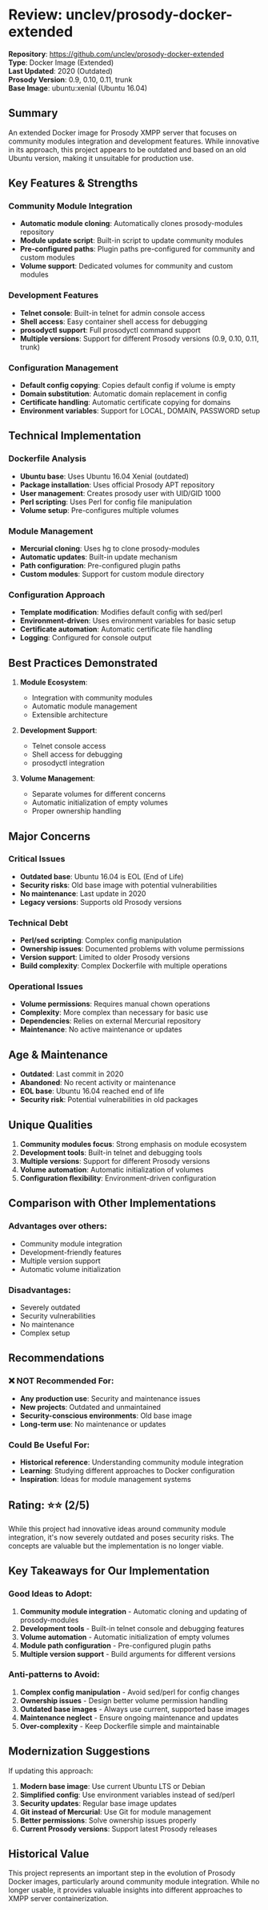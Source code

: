 # Review: unclev/prosody-docker-extended

**Repository**: https://github.com/unclev/prosody-docker-extended  
**Type**: Docker Image (Extended)  
**Last Updated**: 2020 (Outdated)  
**Prosody Version**: 0.9, 0.10, 0.11, trunk  
**Base Image**: ubuntu:xenial (Ubuntu 16.04)  

## Summary

An extended Docker image for Prosody XMPP server that focuses on community modules integration and development features. While innovative in its approach, this project appears to be outdated and based on an old Ubuntu version, making it unsuitable for production use.

## Key Features & Strengths

### Community Module Integration
- **Automatic module cloning**: Automatically clones prosody-modules repository
- **Module update script**: Built-in script to update community modules
- **Pre-configured paths**: Plugin paths pre-configured for community and custom modules
- **Volume support**: Dedicated volumes for community and custom modules

### Development Features
- **Telnet console**: Built-in telnet for admin console access
- **Shell access**: Easy container shell access for debugging
- **prosodyctl support**: Full prosodyctl command support
- **Multiple versions**: Support for different Prosody versions (0.9, 0.10, 0.11, trunk)

### Configuration Management
- **Default config copying**: Copies default config if volume is empty
- **Domain substitution**: Automatic domain replacement in config
- **Certificate handling**: Automatic certificate copying for domains
- **Environment variables**: Support for LOCAL, DOMAIN, PASSWORD setup

## Technical Implementation

### Dockerfile Analysis
- **Ubuntu base**: Uses Ubuntu 16.04 Xenial (outdated)
- **Package installation**: Uses official Prosody APT repository
- **User management**: Creates prosody user with UID/GID 1000
- **Perl scripting**: Uses Perl for config file manipulation
- **Volume setup**: Pre-configures multiple volumes

### Module Management
- **Mercurial cloning**: Uses hg to clone prosody-modules
- **Automatic updates**: Built-in update mechanism
- **Path configuration**: Pre-configured plugin paths
- **Custom modules**: Support for custom module directory

### Configuration Approach
- **Template modification**: Modifies default config with sed/perl
- **Environment-driven**: Uses environment variables for basic setup
- **Certificate automation**: Automatic certificate file handling
- **Logging**: Configured for console output

## Best Practices Demonstrated

1. **Module Ecosystem**:
   - Integration with community modules
   - Automatic module management
   - Extensible architecture

2. **Development Support**:
   - Telnet console access
   - Shell access for debugging
   - prosodyctl integration

3. **Volume Management**:
   - Separate volumes for different concerns
   - Automatic initialization of empty volumes
   - Proper ownership handling

## Major Concerns

### Critical Issues
- **Outdated base**: Ubuntu 16.04 is EOL (End of Life)
- **Security risks**: Old base image with potential vulnerabilities
- **No maintenance**: Last update in 2020
- **Legacy versions**: Supports old Prosody versions

### Technical Debt
- **Perl/sed scripting**: Complex config manipulation
- **Ownership issues**: Documented problems with volume permissions
- **Version support**: Limited to older Prosody versions
- **Build complexity**: Complex Dockerfile with multiple operations

### Operational Issues
- **Volume permissions**: Requires manual chown operations
- **Complexity**: More complex than necessary for basic use
- **Dependencies**: Relies on external Mercurial repository
- **Maintenance**: No active maintenance or updates

## Age & Maintenance

- **Outdated**: Last commit in 2020
- **Abandoned**: No recent activity or maintenance
- **EOL base**: Ubuntu 16.04 reached end of life
- **Security risk**: Potential vulnerabilities in old packages

## Unique Qualities

1. **Community modules focus**: Strong emphasis on module ecosystem
2. **Development tools**: Built-in telnet and debugging tools
3. **Multiple versions**: Support for different Prosody versions
4. **Volume automation**: Automatic initialization of volumes
5. **Configuration flexibility**: Environment-driven configuration

## Comparison with Other Implementations

### Advantages over others:
- Community module integration
- Development-friendly features
- Multiple version support
- Automatic volume initialization

### Disadvantages:
- Severely outdated
- Security vulnerabilities
- No maintenance
- Complex setup

## Recommendations

### ❌ NOT Recommended For:
- **Any production use**: Security and maintenance issues
- **New projects**: Outdated and unmaintained
- **Security-conscious environments**: Old base image
- **Long-term use**: No maintenance or updates

### Could Be Useful For:
- **Historical reference**: Understanding community module integration
- **Learning**: Studying different approaches to Docker configuration
- **Inspiration**: Ideas for module management systems

## Rating: ⭐⭐ (2/5)

While this project had innovative ideas around community module integration, it's now severely outdated and poses security risks. The concepts are valuable but the implementation is no longer viable.

## Key Takeaways for Our Implementation

### Good Ideas to Adopt:
1. **Community module integration** - Automatic cloning and updating of prosody-modules
2. **Development tools** - Built-in telnet console and debugging features
3. **Volume automation** - Automatic initialization of empty volumes
4. **Module path configuration** - Pre-configured plugin paths
5. **Multiple version support** - Build arguments for different versions

### Anti-patterns to Avoid:
1. **Complex config manipulation** - Avoid sed/perl for config changes
2. **Ownership issues** - Design better volume permission handling
3. **Outdated base images** - Always use current, supported base images
4. **Maintenance neglect** - Ensure ongoing maintenance and updates
5. **Over-complexity** - Keep Dockerfile simple and maintainable

## Modernization Suggestions

If updating this approach:
1. **Modern base image**: Use current Ubuntu LTS or Debian
2. **Simplified config**: Use environment variables instead of sed/perl
3. **Security updates**: Regular base image updates
4. **Git instead of Mercurial**: Use Git for module management
5. **Better permissions**: Solve ownership issues properly
6. **Current Prosody versions**: Support latest Prosody releases

## Historical Value

This project represents an important step in the evolution of Prosody Docker images, particularly around community module integration. While no longer usable, it provides valuable insights into different approaches to XMPP server containerization. 